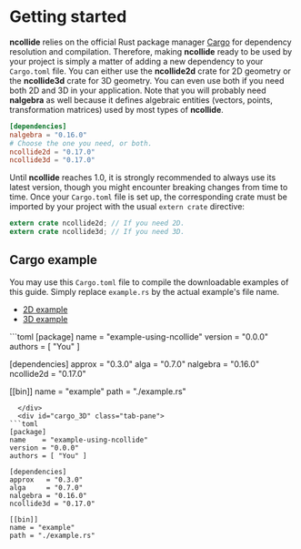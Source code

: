 # Getting started
**ncollide** relies on the official Rust package manager
[Cargo](https://crates.io) for dependency resolution and compilation. Therefore,
making **ncollide** ready to be used by your project is simply a matter of
adding a new dependency to your `Cargo.toml` file. You can either use the **ncollide2d**
crate for 2D geometry or the **ncollide3d** crate for 3D geometry. You can even use both
if you need both 2D and 3D in your application. Note that you will probably
need **nalgebra** as well because it defines algebraic entities
(vectors, points, transformation matrices) used by most types of **ncollide**.

```toml
[dependencies]
nalgebra = "0.16.0"
# Choose the one you need, or both.
ncollide2d = "0.17.0"
ncollide3d = "0.17.0"
```

Until **ncollide** reaches 1.0, it is strongly recommended to always use its
latest version, though you might encounter breaking changes from time to time.
Once your `Cargo.toml` file is set up, the corresponding crate must be imported
by your project with the usual `extern crate` directive:
```rust
extern crate ncollide2d; // If you need 2D.
extern crate ncollide3d; // If you need 3D.
```

## Cargo example
You may use this `Cargo.toml` file to compile the downloadable examples of this
guide. Simply replace `example.rs` by the actual example's file name.

<ul class="nav nav-tabs">
  <li class="active"><a id="tab_nav_link" data-toggle="tab" href="#cargo_2D">2D example</a></li>
  <li><a id="tab_nav_link" data-toggle="tab" href="#cargo_3D">3D example</a></li>
</ul>

<div class="tab-content" markdown="1">
  <div id="cargo_2D" class="tab-pane in active">
```toml
[package]
name    = "example-using-ncollide"
version = "0.0.0"
authors = [ "You" ]

[dependencies]
approx   = "0.3.0"
alga     = "0.7.0"
nalgebra = "0.16.0"
ncollide2d = "0.17.0"

[[bin]]
name = "example"
path = "./example.rs"
```
  </div>
  <div id="cargo_3D" class="tab-pane">
```toml
[package]
name    = "example-using-ncollide"
version = "0.0.0"
authors = [ "You" ]

[dependencies]
approx   = "0.3.0"
alga     = "0.7.0"
nalgebra = "0.16.0"
ncollide3d = "0.17.0"

[[bin]]
name = "example"
path = "./example.rs"
```
  </div>
</div>